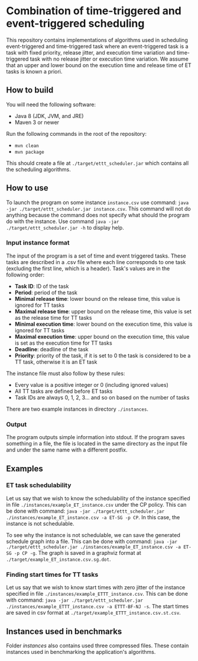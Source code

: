 # Combination of time-triggered and event-triggered scheduling

This repository contains implementations of algorithms used in scheduling event-triggered and time-triggered task
where an event-triggered task is a task with fixed priority, release jitter, and execution time variation
and time-triggered task with no release jitter or execution time variation.
We assume that an upper and lower bound on the execution time and release time of ET tasks is known a priori.

## How to build

You will need the following software:
*  Java 8 (JDK, JVM, and JRE)
*  Maven 3 or newer

Run the following commands in the root of the repository:
* `mvn clean`
* `mvn package`

This should create a file at `./target/ettt_scheduler.jar` which contains all the scheduling algorithms.

## How to use

To launch the program on some instance `instance.csv` use command: `java -jar ./target/ettt_scheduler.jar instance.csv`.
This command will not do anything because the command does not specify what should the program do with the instance.
Use command `java -jar ./target/ettt_scheduler.jar -h` to display help.

### Input instance format

The input of the program is a set of time and event triggered tasks.
These tasks are described in a .csv file where each line corresponds to one task (excluding the first line, which is a header).
Task's values are in the following order:
* **Task ID**: ID of the task
* **Period**: period of the task
* **Minimal release time**: lower bound on the release time, this value is ignored for TT tasks
* **Maximal release time**: upper bound on the release time, this value is set as the release time for TT tasks
* **Minimal execution time**: lower bound on the execution time, this value is ignored for TT tasks
* **Maximal execution time**: upper bound on the execution time, this value is set as the execution time for TT tasks
* **Deadline**: deadline of the task
* **Priority**: priority of the task, if it is set to 0 the task is considered to be a TT task, otherwise it is an ET task

The instance file must also follow by these rules:
* Every value is a positive integer or 0 (including ignored values)
* All TT tasks are defined before ET tasks
* Task IDs are always 0, 1, 2, 3... and so on based on the number of tasks 

There are two example instances in directory `./instances`.   

### Output

The program outputs simple information into stdout.
If the program saves something in a file, the file is located in the same directory as the input file and under the same name with a different postfix.

## Examples

### ET task schedulability

Let us say that we wish to know the schedulability of the instance specified in file `./instances/example_ET_instance.csv` under the CP policy.
This can be done with command: `java -jar ./target/ettt_scheduler.jar ./instances/example_ET_instance.csv -a ET-SG -p CP`.
In this case, the instance is not schedulable.

To see why the instance is not schedulable, we can save the generated schedule graph into a file.
This can be done with command: `java -jar ./target/ettt_scheduler.jar ./instances/example_ET_instance.csv -a ET-SG -p CP -g`.
The graph is saved in a graphviz format at `./target/example_ET_instance.csv.sg.dot`. 

### Finding start times for TT tasks

Let us say that we wish to know start times with zero jitter of the instance specified in file `./instances/example_ETTT_instance.csv`.
This can be done with command: `java -jar ./target/ettt_scheduler.jar ./instances/example_ETTT_instance.csv -a ETTT-BF-NJ -s`.
The start times are saved in csv format at `./target/example_ETTT_instance.csv.st.csv`.

## Instances used in benchmarks

Folder *instances* also contains used three compressed files.
These contain instances used in benchmarking the application's algorithms.

